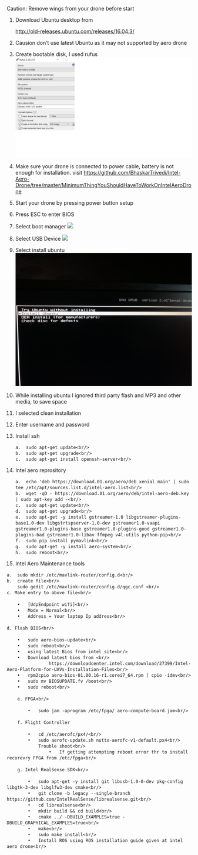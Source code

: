 
Caution: Remove wings from your drone before start

1) Download Ubuntu desktop from 

    http://old-releases.ubuntu.com/releases/16.04.3/ 
2) Causion don’t use latest Ubuntu as it may not supported by aero drone
3) Create bootable disk, I used rufus
    ![](https://github.com/BhaskarTrivedi/Intel-Aero-Drone/blob/master/Img/BootablePD.jpg)
 
4) Make sure your drone is connected to power cable, battery is not enough for installation.
    visit https://github.com/BhaskarTrivedi/Intel-Aero-Drone/tree/master/MinimumThingYouShouldHaveToWorkOnIntelAeroDrone 
5) Start your drone by pressing power button setup
6) Press ESC to enter BIOS
7) Select boot manager 
    ![](https://github.com/BhaskarTrivedi/Intel-Aero-Drone/blob/master/Img/IMG_20190201_142118538_BURST000_COVER_TOP.jpg)
8) Select USB Device
    ![](https://github.com/BhaskarTrivedi/Intel-Aero-Drone/blob/master/Img/IMG_20190201_142133333.jpg)
9) Select install ubuntu
    ![](https://github.com/BhaskarTrivedi/Intel-Aero-Drone/blob/master/Img/IMG_20190201_142219576.jpg)
10) While installing ubuntu I ignored third party flash and MP3 and other media, to save space
11) I selected clean installation 
12) Enter username and password
13) Install ssh<br/>

        a.	sudo apt-get update<br/>
        b.	sudo apt-get upgrade<br/>
        c.	sudo apt-get install openssh-server<br/>
        
14) Intel aero reprository<br/>

        a.	echo 'deb https://download.01.org/aero/deb xenial main' | sudo tee /etc/apt/sources.list.d/intel-aero.list<br/>
        b.	wget -qO - https://download.01.org/aero/deb/intel-aero-deb.key | sudo apt-key add -<br/>
        c.	sudo apt-get update<br/>
        d.	sudo apt-get upgrade<br/>
        e.	sudo apt-get -y install gstreamer-1.0 libgstreamer-plugins-base1.0-dev libgstrtspserver-1.0-dev gstreamer1.0-vaapi gstreamer1.0-plugins-base gstreamer1.0-plugins-good gstreamer1.0-plugins-bad gstreamer1.0-libav ffmpeg v4l-utils python-pip<br/>
        f.	sudo pip install pymavlink<br/>
        g.	sudo apt-get -y install aero-system<br/>
        h.	sudo reboot<br/>
        
 15) Intel Aero Maintenance tools<br/>
 
    a.	sudo mkdir /etc/mavlink-router/config.d<br/>
    b.  create file<br/>
        sudo gedit /etc/mavlink-router/config.d/qgc.conf <br/>
    c. Make entry to above file<br/>
    
        •	[UdpEndpoint wifi]<br/>
        •	Mode = Normal<br/>
        •	Address = Your laptop Ip address<br/>
        
    d. Flash BIOS<br/>
    
        •	sudo aero-bios-update<br/>
        •	sudo reboot<br/>
        •	using latest Bios from intel site<br/>
        •	Download latest bios from <br/>
                    https://downloadcenter.intel.com/download/27399/Intel-Aero-Platform-for-UAVs-Installation-Files<br/>
        •	rpm2cpio aero-bios-01.00.16-r1.corei7_64.rpm | cpio -idmv<br/>
        •	sudo mv BIOSUPDATE.fv /boot<br/>
        •	sudo reboot<br/>
        
        e. FPGA<br/>
        
            •	sudo jam -aprogram /etc/fpga/ aero-compute-board.jam<br/>
            
        f. Flight Controller
        
            •	cd /etc/aerofc/px4/<br/>
            •	sudo aerofc-update.sh nuttx-aerofc-v1-default.px4<br/>
                Trouble shoot<br/>
                    •	If getting attempting reboot error thr to install recorevry FPGA from /etc/fpga<br/>
                    
        g. Intel RealSense SDK<br/>
        
            •	sudo apt-get -y install git libusb-1.0-0-dev pkg-config libgtk-3-dev libglfw3-dev cmake<br/>
            •	git clone -b legacy --single-branch https://github.com/IntelRealSense/librealsense.git<br/>
            •	cd librealsense<br/>
            •	mkdir build && cd build<br/>
            •	cmake ../ -DBUILD_EXAMPLES=true -DBUILD_GRAPHICAL_EXAMPLES=true<br/>
            •	make<br/>
            •	sudo make install<br/>
            •	Install ROS using ROS installation guide given at intel aero drone<br/>


        
            
